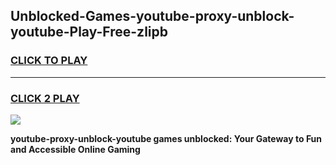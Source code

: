 
## Unblocked-Games-youtube-proxy-unblock-youtube-Play-Free-zlipb
<h3>
<a href="https://premium76.site?title=youtube-proxy-unblock-youtube&ref=21A">CLICK TO PLAY</a></h3>
<hr>

<h3>
<a href="https://premium76.site?title=youtube-proxy-unblock-youtube&ref=21A">CLICK 2 PLAY</a>
  
</h3>

<a href="https://premium76.site?title=youtube-proxy-unblock-youtube&ref=21A"><img src="https://clearcache.store/games.png"></a>


**youtube-proxy-unblock-youtube games unblocked: Your Gateway to Fun and Accessible Online Gaming**
